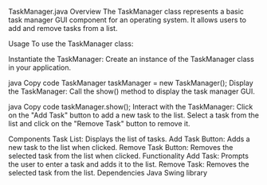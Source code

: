 TaskManager.java
Overview
The TaskManager class represents a basic task manager GUI component for an operating system. It allows users to add and remove tasks from a list.

Usage
To use the TaskManager class:

Instantiate the TaskManager: Create an instance of the TaskManager class in your application.

java
Copy code
TaskManager taskManager = new TaskManager();
Display the TaskManager: Call the show() method to display the task manager GUI.

java
Copy code
taskManager.show();
Interact with the TaskManager: Click on the "Add Task" button to add a new task to the list. Select a task from the list and click on the "Remove Task" button to remove it.

Components
Task List: Displays the list of tasks.
Add Task Button: Adds a new task to the list when clicked.
Remove Task Button: Removes the selected task from the list when clicked.
Functionality
Add Task: Prompts the user to enter a task and adds it to the list.
Remove Task: Removes the selected task from the list.
Dependencies
Java Swing library
